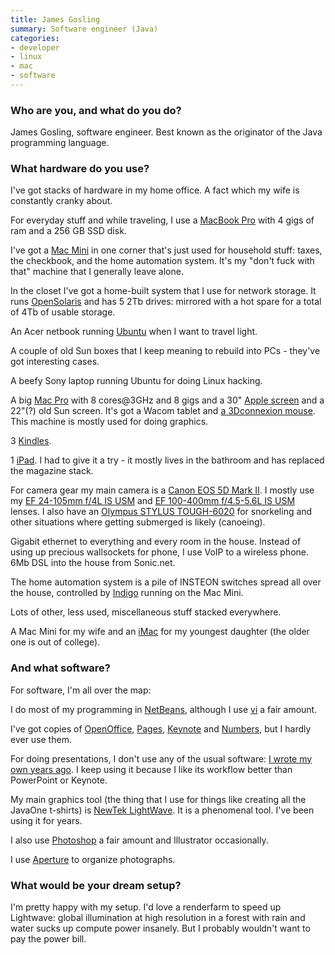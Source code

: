 ```yaml
---
title: James Gosling
summary: Software engineer (Java)
categories:
- developer
- linux
- mac
- software
---
```


### Who are you, and what do you do?

James Gosling, software engineer. Best known as the originator of the Java programming language.

### What hardware do you use?

I've got stacks of hardware in my home office. A fact which my wife is constantly cranky about.

For everyday stuff and while traveling, I use a [MacBook Pro][macbook-pro] with 4 gigs of ram and a 256 GB SSD disk.

I've got a [Mac Mini][mac-mini] in one corner that's just used for household stuff: taxes, the checkbook, and the home automation system. It's my "don't fuck with that" machine that I generally leave alone.

In the closet I've got a home-built system that I use for network storage. It runs [OpenSolaris][] and has 5 2Tb drives: mirrored with a hot spare for a total of 4Tb of usable storage.

An Acer netbook running [Ubuntu][] when I want to travel light.

A couple of old Sun boxes that I keep meaning to rebuild into PCs - they've got interesting cases.

A beefy Sony laptop running Ubuntu for doing Linux hacking.

A big [Mac Pro][mac-pro] with 8 cores@3GHz and 8 gigs and a 30" [Apple screen][cinema-display] and a 22"(?) old Sun screen. It's got a Wacom tablet and [a 3Dconnexion mouse][spaceexplorer]. This machine is mostly used for doing graphics.

3 [Kindles][kindle].

1 [iPad][]. I had to give it a try - it mostly lives in the bathroom and has replaced the magazine stack.

For camera gear my main camera is a [Canon EOS 5D Mark II][eos-5d-mark-ii]. I mostly use my [EF 24-105mm f/4L IS USM][ef-24-105mm-f4l-is-usm] and [EF 100-400mm f/4.5-5.6L IS USM][ef-100-400mm-f4.5-5.6l-is-usm] lenses. I also have an [Olympus STYLUS TOUGH-6020][stylus-tough-6020] for snorkeling and other situations where getting submerged is likely (canoeing).

Gigabit ethernet to everything and every room in the house. Instead of using up precious wallsockets for phone, I use VoIP to a wireless phone. 6Mb DSL into the house from Sonic.net.

The home automation system is a pile of INSTEON switches spread all over the house, controlled by [Indigo][] running on the Mac Mini.

Lots of other, less used, miscellaneous stuff stacked everywhere.

A Mac Mini for my wife and an [iMac][] for my youngest daughter (the older one is out of college).

### And what software?

For software, I'm all over the map:

I do most of my programming in [NetBeans][], although I use [vi][] a fair amount.

I've got copies of [OpenOffice][], [Pages][], [Keynote][] and [Numbers][], but I hardly ever use them.

For doing presentations, I don't use any of the usual software: [I wrote my own years ago][huckster]. I keep using it because I like its workflow better than PowerPoint or Keynote.

My main graphics tool (the thing that I use for things like creating all the JavaOne t-shirts) is [NewTek LightWave][lightwave]. It is a phenomenal tool. I've been using it for years.

I also use [Photoshop][] a fair amount and Illustrator occasionally.

I use [Aperture][] to organize photographs.

### What would be your dream setup?

I'm pretty happy with my setup. I'd love a renderfarm to speed up Lightwave: global illumination at high resolution in a forest with rain and water sucks up compute power insanely. But I probably wouldn't want to pay the power bill.

[cinema-display]: https://en.wikipedia.org/wiki/Apple_Cinema_Display "An LCD display."
[ef-100-400mm-f4.5-5.6l-is-usm]: https://www.usa.canon.com/cusa/consumer/products/cameras/ef_lens_lineup/ef_100_400mm_f_4_5_5_6l_is_usm "A telephoto lens for DSLRs."
[ef-24-105mm-f4l-is-usm]: https://www.usa.canon.com/cusa/consumer/products/cameras/ef_lens_lineup/ef_24_105mm_f_4l_is_usm "A lens for DSLRs."
[eos-5d-mark-ii]: https://www.usa.canon.com/cusa/support/consumer/eos_slr_camera_systems/eos_digital_slr_cameras/eos_5d_mark_ii "A 21 megapixel DSLR."
[imac]: https://www.apple.com/imac/ "An all-in-one computer."
[ipad]: https://www.apple.com/ipad/ "A tablet device."
[kindle]: https://www.amazon.com/Kindle-Ereader-ebook-reader/dp/B007HCCNJU "A digital book reader."
[mac-mini]: https://www.apple.com/mac-mini/ "A small desktop computer."
[mac-pro]: https://www.apple.com/mac-pro/ "The Intel-based Mac tower computer."
[macbook-pro]: https://www.apple.com/macbook-pro/ "A laptop."
[spaceexplorer]: https://www.amazon.com/connexion-SpaceExplorer-Navigation-Interface-3DX-700026/dp/B000LB5IXC "A 3D mouse."
[stylus-tough-6020]: https://www.amazon.com/Olympus-Digital-Wide-Angle-2-7-Inch-Black/dp/B0031RGETU "A waterproof 14 megapixel digital camera."
[aperture]: https://en.wikipedia.org/wiki/Aperture_(software) "Photo editing and management software for Mac OS X."
[huckster]: https://kenai.com/projects/huckster/ "Simple Java-based presentation software."
[indigo]: http://www.indigodomo.com/index.html "Home automation software for the Mac."
[keynote]: https://www.apple.com/keynote/ "Presentation software for the Mac."
[lightwave]: https://www.lightwave3d.com "3D rendering, modelling and animation software."
[netbeans]: https://en.wikipedia.org/wiki/NetBeans "A Java programming IDE."
[numbers]: https://www.apple.com/numbers/ "A spreadsheet application for the Mac."
[openoffice]: http://www.openoffice.org/ "An open-source office suite."
[opensolaris]: https://www.oracle.com/technetwork/server-storage/solaris11/overview/index.html "A free operating system based on Solaris."
[pages]: https://www.apple.com/pages/ "A Mac word processor and layout tool from Apple."
[photoshop]: https://www.adobe.com/products/photoshop.html "A bitmap image editor."
[ubuntu]: https://www.ubuntu.com/ "A Unix distribution."
[vi]: https://en.wikipedia.org/wiki/Vi "A command-line text editor."

